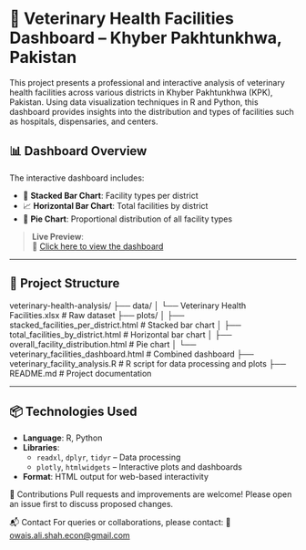 # 🐄 Veterinary Health Facilities Dashboard – Khyber Pakhtunkhwa, Pakistan

This project presents a professional and interactive analysis of veterinary health facilities across various districts in Khyber Pakhtunkhwa (KPK), Pakistan. Using data visualization techniques in R and Python, this dashboard provides insights into the distribution and types of facilities such as hospitals, dispensaries, and centers.

## 📊 Dashboard Overview

The interactive dashboard includes:

- 📌 **Stacked Bar Chart**: Facility types per district
- 📈 **Horizontal Bar Chart**: Total facilities by district
- 🥧 **Pie Chart**: Proportional distribution of all facility types

> **Live Preview**:  
> 🔗 [Click here to view the dashboard](plots/veterinary_facilities_dashboard.html)

---

## 📁 Project Structure

veterinary-health-analysis/
├── data/
│ └── Veterinary Health Facilities.xlsx # Raw dataset
├── plots/
│ ├── stacked_facilities_per_district.html # Stacked bar chart
│ ├── total_facilities_by_district.html # Horizontal bar chart
│ ├── overall_facility_distribution.html # Pie chart
│ └── veterinary_facilities_dashboard.html # Combined dashboard
├── veterinary_facility_analysis.R # R script for data processing and plots
├── README.md # Project documentation


---

## 📦 Technologies Used

- **Language**: R, Python
- **Libraries**:
  - `readxl`, `dplyr`, `tidyr` – Data processing
  - `plotly`, `htmlwidgets` – Interactive plots and dashboards
- **Format**: HTML output for web-based interactivity

🤝 Contributions
Pull requests and improvements are welcome! Please open an issue first to discuss proposed changes.

📬 Contact
For queries or collaborations, please contact:
📧 owais.ali.shah.econ@gmail.com
  
